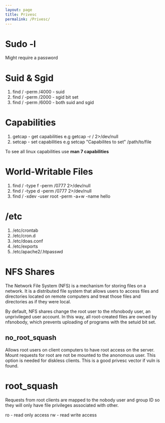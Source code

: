 ```yaml
---
layout: page
title: Privesc
permalink: /Privesc/
---
```


# Sudo -l
Might require a password

# Suid & Sgid
1. find / -perm /4000 - suid
2. find / -perm /2000 - sgid bit set
3. find / -perm /6000 - both suid and sgid

# Capabilities
1. getcap - get capabilities e.g getcap -r / 2>/dev/null
2. setcap - set capabilities e.g setcap "Capabilites to set" /path/to/file

To see all linux capabilities use **man 7 capabilities**

# World-Writable Files
1. find / -type f -perm /0777 2>/dev/null
2. find / -type d -perm /0777 2>/dev/null
3. find / -xdev -user root -perm -a+w -name hello 

# /etc
1. /etc/crontab
2. /etc/cron.d
3. /etc/doas.conf
4. /etc/exports
5. /etc/apache2/.htpasswd

# NFS Shares
The Network File System (NFS) is a mechanism for storing files on a network. It is a distributed file system that allows users to access files and directories located on remote computers and treat those files and directories as if they were local.

By default, NFS shares change the root user to the nfsnobody user, an unprivileged user account.
In this way, all root-created files are owned by nfsnobody, which prevents uploading of programs with the setuid bit set.

## no_root_squash
Allows root users on client computers to have root access on the server. Mount requests for root are not be mounted to the anonomous user. This option is needed for diskless clients. This is a good privesc vector if vuln is found.

# root_squash
Requests from root clients are mapped to the nobody user and group ID so they will only have file privileges associated with other.

ro - read only access
rw - read write access 
